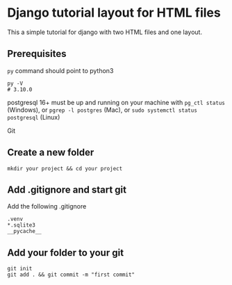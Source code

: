 # Django tutorial layout for HTML files 

This a simple tutorial for django with two HTML files and one layout.

## Prerequisites

`py` command should point to python3

```shell
py -V
# 3.10.0
```

postgresql 16+ must be up and running on your machine with `pg_ctl status` (Windows), or `pgrep -l postgres` (Mac), or `sudo systemctl status postgresql` (Linux)


Git 

## Create a new folder

```shell
mkdir your project && cd your project
```

## Add .gitignore and start git

Add the following .gitignore

```shell
.venv
*.sqlite3
__pycache__
```

## Add your folder to your git 

```shell
git init
git add . && git commit -m "first commit"
```